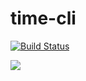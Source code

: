# time-cli

[![Build Status](https://amakedo.visualstudio.com/times-cli/_apis/build/status/makk4.time-cli?branchName=master)](https://amakedo.visualstudio.com/times-cli/_build/latest?definitionId=1&branchName=master)

![](https://github.com/makk4/time-cli/workflows/Go/badge.svg)
